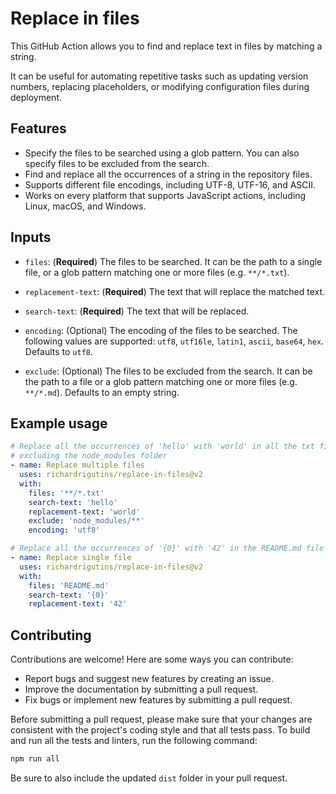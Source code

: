 # Replace in files

This GitHub Action allows you to find and replace text in files by matching a string.

It can be useful for automating repetitive tasks such as updating version numbers, replacing placeholders, or modifying configuration files during deployment.

## Features

- Specify the files to be searched using a glob pattern. You can also specify files to be excluded from the search.
- Find and replace all the occurrences of a string in the repository files.
- Supports different file encodings, including UTF-8, UTF-16, and ASCII.
- Works on every platform that supports JavaScript actions, including Linux, macOS, and Windows.

## Inputs

- `files`:
(**Required**) The files to be searched. It can be the path to a single file, or a glob pattern matching one or more files (e.g. `**/*.txt`).

- `replacement-text`:
(**Required**) The text that will replace the matched text.

- `search-text`:
(**Required**) The text that will be replaced.

- `encoding`:
(Optional) The encoding of the files to be searched. The following values are supported: `utf8`, `utf16le`, `latin1`, `ascii`, `base64`, `hex`. Defaults to `utf8`.

- `exclude`:
(Optional) The files to be excluded from the search. It can be the path to a file or a glob pattern matching one or more files (e.g. `**/*.md`). Defaults to an empty string.

## Example usage

```yaml
# Replace all the occurrences of 'hello' with 'world' in all the txt files, 
# excluding the node_modules folder
- name: Replace multiple files
  uses: richardrigutins/replace-in-files@v2
  with:
    files: '**/*.txt'
    search-text: 'hello'
    replacement-text: 'world'
    exclude: 'node_modules/**'
    encoding: 'utf8'

# Replace all the occurrences of '{0}' with '42' in the README.md file
- name: Replace single file
  uses: richardrigutins/replace-in-files@v2
  with:
    files: 'README.md'
    search-text: '{0}'
    replacement-text: '42'
```

## Contributing

Contributions are welcome! Here are some ways you can contribute:

- Report bugs and suggest new features by creating an issue.
- Improve the documentation by submitting a pull request.
- Fix bugs or implement new features by submitting a pull request.

Before submitting a pull request, please make sure that your changes are consistent with the project's coding style and that all tests pass. To build and run all the tests and linters, run the following command:
  
```bash
npm run all
```

Be sure to also include the updated `dist` folder in your pull request.
